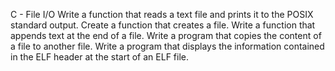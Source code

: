 C - File I/O Write a function that reads a text file and prints it to the POSIX standard output. Create a function that creates a file. Write a function that appends text at the end of a file. Write a program that copies the content of a file to another file. Write a program that displays the information contained in the ELF header at the start of an ELF file.
